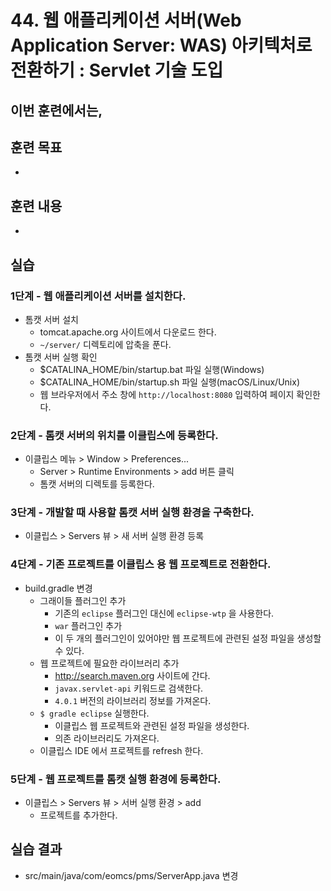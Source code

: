 # 44. 웹 애플리케이션 서버(Web Application Server: WAS) 아키텍처로 전환하기 : Servlet 기술 도입

이번 훈련에서는,
-

## 훈련 목표
-

## 훈련 내용
-

## 실습


### 1단계 - 웹 애플리케이션 서버를 설치한다.

- 톰캣 서버 설치
  - tomcat.apache.org 사이트에서 다운로드 한다.
  - `~/server/` 디렉토리에 압축을 푼다.
- 톰캣 서버 실행 확인
  - $CATALINA_HOME/bin/startup.bat 파일 실행(Windows)
  - $CATALINA_HOME/bin/startup.sh 파일 실행(macOS/Linux/Unix)
  - 웹 브라우저에서 주소 창에 `http://localhost:8080` 입력하여 페이지 확인한다.

### 2단계 - 톰캣 서버의 위치를 이클립스에 등록한다.

- 이클립스 메뉴 > Window >  Preferences...
  - Server > Runtime Environments > add 버튼 클릭
  - 톰캣 서버의 디렉토를 등록한다.

### 3단계 - 개발할 때 사용할 톰캣 서버 실행 환경을 구축한다.

- 이클립스 > Servers 뷰 > 새 서버 실행 환경 등록


### 4단계 - 기존 프로젝트를 이클립스 용 웹 프로젝트로 전환한다.

- build.gradle 변경
  - 그래이들 플러그인 추가
    - 기존의 `eclipse` 플러그인 대신에 `eclipse-wtp` 을 사용한다.
    - `war` 플러그인 추가
    - 이 두 개의 플러그인이 있어야만 웹 프로젝트에 관련된 설정 파일을 생성할 수 있다.
  - 웹 프로젝트에 필요한 라이브러리 추가
    - http://search.maven.org 사이트에 간다.
    - `javax.servlet-api` 키워드로 검색한다.
    - `4.0.1` 버전의 라이브러리 정보를 가져온다.
  - `$ gradle eclipse` 실행한다.
    - 이클립스 웹 프로젝트와 관련된 설정 파일을 생성한다.
    - 의존 라이브러리도 가져온다.
  - 이클립스 IDE 에서 프로젝트를 refresh 한다.


### 5단계 - 웹 프로젝트를 톰캣 실행 환경에 등록한다.

- 이클립스 > Servers 뷰 > 서버 실행 환경 > add
  - 프로젝트를 추가한다.


## 실습 결과

- src/main/java/com/eomcs/pms/ServerApp.java 변경
